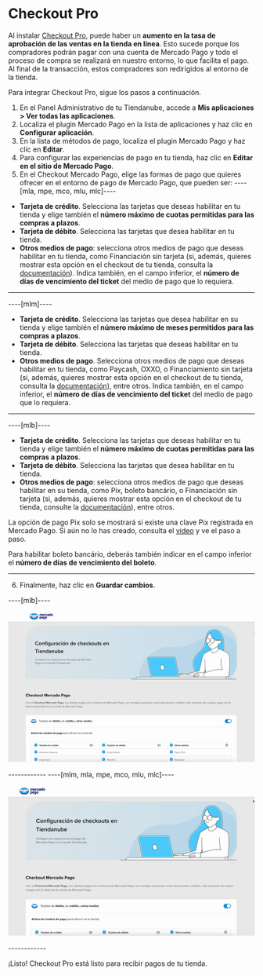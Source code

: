 # Checkout Pro
 
Al instalar [Checkout Pro](/developers/es/docs/checkout-pro/landing), puede haber un **aumento en la tasa de aprobación de las ventas en la tienda en línea**. Esto sucede porque los compradores podrán pagar con una cuenta de Mercado Pago y todo el proceso de compra se realizará en nuestro entorno, lo que facilita el pago. Al final de la transacción, estos compradores son redirigidos al entorno de la tienda.
 
Para integrar Checkout Pro, sigue los pasos a continuación.
 
1. En el Panel Administrativo de tu Tiendanube, accede a **Mis aplicaciones > Ver todas las aplicaciones**. 
2. Localiza el plugin Mercado Pago en la lista de aplicaciones y haz clic en **Configurar aplicación**.
3. En la lista de métodos de pago, localiza el plugin Mercado Pago y haz clic en **Editar**.
4. Para configurar las experiencias de pago en tu tienda, haz clic en **Editar en el sitio de Mercado Pago**.
5. En el Checkout Mercado Pago, elige las formas de pago que quieres ofrecer en el entorno de pago de Mercado Pago, que pueden ser:
----[mla, mpe, mco, mlu, mlc]---- 
 * **Tarjeta de crédito**. Selecciona las tarjetas que deseas habilitar en tu tienda y elige también el **número máximo de cuotas permitidas para las compras a plazos**. 
 * **Tarjeta de débito**. Selecciona las tarjetas que desea habilitar en tu tienda. 
 * **Otros medios de pago**: selecciona otros medios de pago que deseas habilitar en tu tienda, como Financiación sin tarjeta (si, además, quieres mostrar esta opción en el checkout de tu tienda, consulta la [documentación](/developers/es/docs/nuvemshop/payments-configuration/mercado-credito)). Indica también, en el campo inferior, el **número de días de vencimiento del ticket** del medio de pago que lo requiera.

------------ 
----[mlm]---- 
 * **Tarjeta de crédito**. Selecciona las tarjetas que desea habilitar en su tienda y elige también el **número máximo de meses permitidos para las compras a plazos**. 
 * **Tarjeta de débito**. Selecciona las tarjetas que deseas habilitar en tu tienda. 
 * **Otros medios de pago**. Selecciona otros medios de pago que deseas habilitar en tu tienda, como  Paycash, OXXO, o Financiamiento sin tarjeta (si, además, quieres mostrar esta opción en el checkout de tu tienda, consulta la [documentación](/developers/es/docs/nuvemshop/payments-configuration/mercado-credito)), entre otros. Indica también, en el campo inferior, el **número de días de vencimiento del ticket** del medio de pago que lo requiera.

------------
----[mlb]---- 
 * **Tarjeta de crédito**. Selecciona las tarjetas que deseas habilitar en tu tienda y elige también el **número máximo de cuotas permitidas para las compras a plazos**. 
 * **Tarjeta de débito**. Selecciona las tarjetas que desea habilitar en tu tienda. 
 * **Otros medios de pago**: selecciona otros medios de pago que deseas habilitar en su tienda, como Pix, boleto bancário, o Financiación sin tarjeta (si, además, quieres mostrar esta opción en el checkout de tu tienda, consulte la [documentación](/developers/es/docs/nuvemshop/payments-configuration/mercado-credito)), entre otros. 
 
 La opción de pago Pix solo se mostrará si existe una clave Pix registrada en Mercado Pago. Si aún no lo has creado, consulta el [video](https://www.youtube.com/watch?v=60tApKYVnkA) y ve el paso a paso.
 
 Para habilitar boleto bancário, deberás también indicar en el campo inferior el **número de días de vencimiento del boleto**.
 

------------ 
6. Finalmente, haz clic en **Guardar cambios**.

----[mlb]---- 
<center>

![Payments Checkout Pro - Nuvemshop](/images/nuvemshop/cho-pro-all-es.gif)

</center>
------------
----[mlm, mla, mpe, mco, mlu, mlc]---- 
<center>

![Payments Checkout Pro - Nuvemshop](/images/nuvemshop/cho-pro-mlm-es.gif)

</center>
------------

¡Listo! Checkout Pro está listo para recibir pagos de tu tienda.